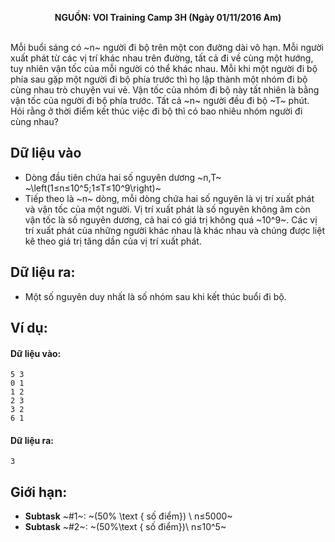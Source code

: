 **<center>NGUỒN: VOI Training Camp 3H  (Ngày 01/11/2016 Am)</center>**
<br>


Mỗi buổi sáng có ~n~ người đi bộ trên một con đường dài vô hạn. Mỗi người xuất phát từ các vị trí khác nhau trên đường, tất cả đi về cùng một hướng, tuy nhiên vận tốc của mỗi người có thể khác nhau.
Mỗi khi một người đi bộ phía sau gặp một người đi bộ phía trước thì họ lập thành một nhóm đi bộ cùng nhau trò chuyện vui vẻ. Vận tốc của nhóm đi bộ này tất nhiên là bằng vận tốc của người đi bộ phía trước.
Tất cả ~n~ người đều đi bộ ~T~ phút. Hỏi rằng ở thời điểm kết thúc việc đi bộ thì có bao nhiêu nhóm người đi cùng nhau?

## Dữ liệu vào
- Dòng đầu tiên chứa hai số nguyên dương ~n,T~ ~\left(1≤n≤10^5;1≤T≤10^9\right)~
- Tiếp theo là ~n~ dòng, mỗi dòng chứa hai số nguyên là vị trí xuất phát và vận tốc của một người. Vị trí xuất phát là số nguyên không âm còn vận tốc là số nguyên dương, cả hai có giá trị không quá ~10^9~. Các vị trí xuất phát của những người khác nhau là khác nhau và  chúng được liệt kê theo giá trị tăng dần của vị trí xuất phát.

## Dữ liệu ra:
- Một số nguyên duy nhất là số nhóm sau khi kết thúc buổi đi bộ.

## Ví dụ:
#### Dữ liệu vào:
```
5 3
0 1
1 2
2 3
3 2
6 1
```

#### Dữ liệu ra:
```
3
```

## Giới hạn:
- **Subtask** ~\#1~: ~(50\% \text { số điểm}) \ n≤5000~
- **Subtask** ~\#2~: ~(50\%\text { số điểm})\ n≤10^5~